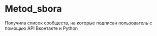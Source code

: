 # Metod_sbora

Получила список сообществ, на которые подписан пользователь с помощью API Вконтакте и Python
